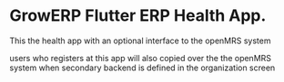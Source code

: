 # GrowERP Flutter ERP Health App.

This the health app with an optional interface to the openMRS system

users who registers at this app will also copied over the the openMRS system when secondary backend is defined in the organization screen


